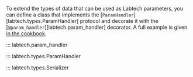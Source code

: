 To extend the types of data that can be used as Labtech parameters,
you can define a class that implements the
[`ParamHandler`][labtech.types.ParamHandler] protocol and decorate it
with the [`@param_handler`][labtech.param_handler] decorator. A full
example is given [in the cookbook](/cookbook#defining-a-custom-parameter-handler).

::: labtech.param_handler

::: labtech.types.ParamHandler

::: labtech.types.Serializer
